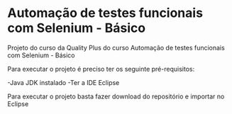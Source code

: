 Automação de testes funcionais com Selenium - Básico
========================

Projeto do curso da Quality Plus do curso Automação de testes funcionais com Selenium - Básico



Para executar o projeto é preciso ter os seguinte pré-requisitos:

-Java JDK instalado
-Ter a IDE Eclipse


Para executar o projeto basta fazer download do repositório e importar no Eclipse
